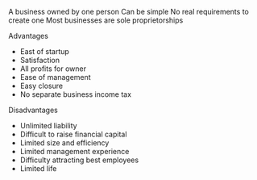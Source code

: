 
A business owned by one person
Can be simple
No real requirements to create one
Most businesses are sole proprietorships


Advantages
- East of startup
- Satisfaction
- All profits for owner
- Ease of management
- Easy closure
- No separate business income tax

Disadvantages
- Unlimited liability
- Difficult to raise financial capital 
- Limited size and efficiency
- Limited management experience
- Difficulty attracting best employees
- Limited life


